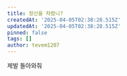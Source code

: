 ```yaml
---
title: 정신을 차렸니?
createdAt: '2025-04-05T02:38:28.515Z'
updatedAt: '2025-04-05T02:38:28.515Z'
pinned: false
tags: []
author: tevem1207
---
```

제발 돌아와줘
